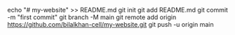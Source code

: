 echo "# my-website" >> README.md
git init
git add README.md
git commit -m "first commit"
git branch -M main
git remote add origin https://github.com/bilalkhan-cell/my-website.git
git push -u origin main
